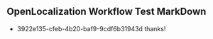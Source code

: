 ## OpenLocalization Workflow Test MarkDown
* 3922e135-cfeb-4b20-baf9-9cdf6b31943d 
thanks!<!--HONumber=Mar16_HO2-->
